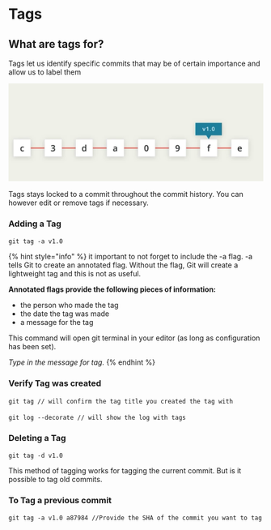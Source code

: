 # Tags

## What are tags for?

Tags let us identify specific commits that may be of certain importance and allow us to label them

![commit f is tagged with version 1.0](../../../.gitbook/assets/screen-shot-2019-06-02-at-9.57.31-pm.png)

Tags stays locked to a commit throughout the commit history. You can however edit or remove tags if necessary.

### Adding a Tag

```text
git tag -a v1.0
```

{% hint style="info" %}
it important to not forget to include the -a flag. -a tells Git to create an annotated flag. Without the flag, Git will create a lightweight tag and this is not as useful.

**Annotated flags provide the following pieces of information:**

* the person who made the tag
* the date the tag was made
* a message for the tag

This command will open git terminal in your editor \(as long as configuration has been set\).

_Type in the message for tag._
{% endhint %}

### Verify Tag was created

```text
git tag // will confirm the tag title you created the tag with

git log --decorate // will show the log with tags
```

### Deleting a Tag

```text
git tag -d v1.0
```

This method of tagging works for tagging the current commit. But is it possible to tag old commits.

### To Tag a previous commit

```text
git tag -a v1.0 a87984 //Provide the SHA of the commit you want to tag
```

